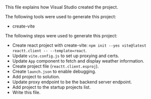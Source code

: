 This file explains how Visual Studio created the project.

The following tools were used to generate this project:
- create-vite

The following steps were used to generate this project:
- Create react project with create-vite: `npm init --yes vite@latest reactt.client -- --template=react`.
- Update `vite.config.js` to set up proxying and certs.
- Update `App` component to fetch and display weather information.
- Create project file (`reactt.client.esproj`).
- Create `launch.json` to enable debugging.
- Add project to solution.
- Update proxy endpoint to be the backend server endpoint.
- Add project to the startup projects list.
- Write this file.
